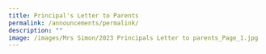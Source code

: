 ```yaml
---
title: Principal's Letter to Parents
permalink: /announcements/permalink/
description: ""
image: /images/Mrs Simon/2023 Principals Letter to parents_Page_1.jpg
---
```

